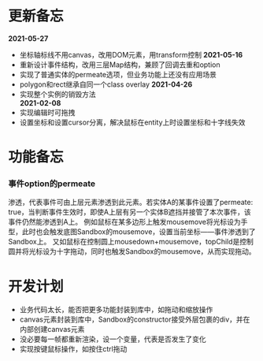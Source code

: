 # 更新备忘
**2021-05-27**
- 坐标轴标线不用canvas，改用DOM元素，用transform控制
**2021-05-16**
- 重新设计事件结构，改用三层Map结构，兼顾了回调去重和option
- 实现了普通实体的permeate选项，但业务功能上还没有应用场景
- polygon和rect继承自同一个class overlay
**2021-04-26**
- 实现整个实例的销毁方法  
**2021-02-08**
- 实现编辑时可拖拽  
- 设置坐标和设置cursor分离，解决鼠标在entity上时设置坐标和十字线失效

# 功能备忘
### 事件option的permeate
渗透，代表事件可由上层元素渗透到此元素。若实体A的某事件设置了permeate: true，当判断事件生效时，即使A上层有另一个实体B遮挡并接管了本次事件，该事件仍然能渗透到A上。
例如鼠标在某多边形上触发mousemove将光标设为手型，此时也会触发底图Sandbox的mousemove，设置当前坐标——事件渗透到了Sandbox上。
又如鼠标在控制圆上mousedown+mousemove，topChild是控制圆并将光标设为十字拖动，同时也触发Sandbox的mousemove，从而实现拖动。

# 开发计划
- 业务代码太长，能否把更多功能封装到库中，如拖动和缩放操作
- canvas元素封装到库中，Sandbox的constructor接受外层包裹的div，并在内部创建canvas元素
- 没必要每一帧都重新渲染，设一个变量，代表是否发生了变化
- 实现按键鼠标操作，如按住ctrl拖动
